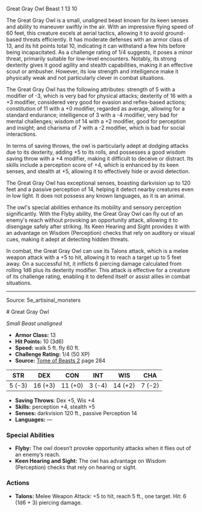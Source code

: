 <MonsterName/>Great Gray Owl</MonsterName>
<CreatureType/>Beast</CreatureType>
<CR/>1</CR>
<AC/>13</AC>
<HP/>10</HP>
<summary>The Great Gray Owl is a small, unaligned beast known for its keen senses and ability to maneuver swiftly in the air. With an impressive flying speed of 60 feet, this creature excels at aerial tactics, allowing it to avoid ground-based threats efficiently. It has moderate defenses with an armor class of 13, and its hit points total 10, indicating it can withstand a few hits before being incapacitated. As a challenge rating of 1/4 suggests, it poses a minor threat, primarily suitable for low-level encounters. Notably, its strong dexterity gives it good agility and stealth capabilities, making it an effective scout or ambusher. However, its low strength and intelligence make it physically weak and not particularly clever in combat situations.</summary>

<detail>

The Great Gray Owl has the following attributes: strength of 5 with a modifier of -3, which is very bad for physical attacks; dexterity of 16 with a +3 modifier, considered very good for evasion and reflex-based actions; constitution of 11 with a +0 modifier, regarded as average, allowing for a standard endurance; intelligence of 3 with a -4 modifier, very bad for mental challenges; wisdom of 14 with a +2 modifier, good for perception and insight; and charisma of 7 with a -2 modifier, which is bad for social interactions.

In terms of saving throws, the owl is particularly adept at dodging attacks due to its dexterity, adding +5 to its rolls, and possesses a good wisdom saving throw with a +4 modifier, making it difficult to deceive or distract. Its skills include a perception score of +4, which is enhanced by its keen senses, and stealth at +5, allowing it to effectively hide or avoid detection.

The Great Gray Owl has exceptional senses, boasting darkvision up to 120 feet and a passive perception of 14, helping it detect nearby creatures even in low light. It does not possess any known languages, as it is an animal.

The owl's special abilities enhance its mobility and sensory perception significantly. With the Flyby ability, the Great Gray Owl can fly out of an enemy's reach without provoking an opportunity attack, allowing it to disengage safely after striking. Its Keen Hearing and Sight provides it with an advantage on Wisdom (Perception) checks that rely on auditory or visual cues, making it adept at detecting hidden threats.

In combat, the Great Gray Owl can use its Talons attack, which is a melee weapon attack with a +5 to hit, allowing it to reach a target up to 5 feet away. On a successful hit, it inflicts 6 piercing damage calculated from rolling 1d6 plus its dexterity modifier. This attack is effective for a creature of its challenge rating, enabling it to defend itself or assist allies in combat situations.</detail>



---

Source: 5e_artisinal_monsters

<statblock>
# Great Gray Owl

*Small* *Beast* *unaligned*

- **Armor Class:** 13
- **Hit Points:** 10 (3d6)
- **Speed:** walk 5 ft. fly 60 ft.
- **Challenge Rating:** 1/4 (50 XP)
- **Source:** [Tome of Beasts 2](https://koboldpress.com/kpstore/product/tome-of-beasts-2-for-5th-edition) page 284

| STR | DEX | CON | INT | WIS | CHA |
| --- | --- | --- | --- | --- | --- |
| 5 (-3) | 16 (+3) | 11 (+0) | 3 (-4) | 14 (+2) | 7 (-2) |

- **Saving Throws**: Dex +5, Wis +4
- **Skills:** perception +4, stealth +5
- **Senses:** darkvision 120 ft., passive Perception 14
- **Languages:** —

### Special Abilities

- **Flyby:** The owl doesn’t provoke opportunity attacks when it flies out of an enemy’s reach.
- **Keen Hearing and Sight:** The owl has advantage on Wisdom (Perception) checks that rely on hearing or sight.

### Actions

- **Talons:** Melee Weapon Attack: +5 to hit, reach 5 ft., one target. Hit: 6 (1d6 + 3) piercing damage.


</statblock>


